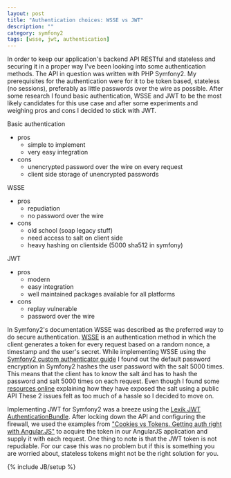 ```yaml
---
layout: post
title: "Authentication choices: WSSE vs JWT"
description: ""
category: symfony2
tags: [wsse, jwt, authentication]
---
```


In order to keep our application's backend API RESTful and stateless and securing it in a proper way I've been looking into some authentication methods. The API in question was written with PHP Symfony2. My prerequisites for the authentication were for it to be token based, stateless (no sessions), preferably as little passwords over the wire as possible. After some research I found basic authentication, WSSE and JWT to be the most likely candidates for this use case and after some experiments and weighing pros and cons I decided to stick with JWT.

Basic authentication

* pros
    * simple to implement
    * very easy integration
* cons
    * unencrypted password over the wire on every request
    * client side storage of unencrypted passwords

WSSE

* pros
    * repudiation
    * no password over the wire
* cons
    * old school (soap legacy stuff)
    * need access to salt on client side
    * heavy hashing on clientside (5000 sha512 in symfony)

JWT

* pros
    * modern
    * easy integration
    * well maintained packages available for all platforms
* cons
    * replay vulnerable
    * password over the wire

In Symfony2's documentation WSSE was described as the preferred way to do secure authentication. [WSSE](http://en.wikipedia.org/wiki/WS-Security) is an authentication method in which the client generates a token for every request based on a random nonce, a timestamp and the user's secret. While implementing WSSE using the [Symfony2 custom authenticator guide](http://symfony.com/doc/master/cookbook/security/custom_authentication_provider.html) I found out the default password encryption in Symfony2 hashes the user password with the salt 5000 times. This means that the client has to know the salt ánd has to hash the password and salt 5000 times on each request. Even though I found some [resources online](http://obtao.com/blog/2013/09/how-to-use-wsse-in-android-app/) explaining how they have exposed the salt using a public API These 2 issues felt as too much of a hassle so I decided to move on.

Implementing JWT for Symfony2 was a breeze using the [Lexik JWT AuthenticationBundle](https://github.com/lexik/LexikJWTAuthenticationBundle). After locking down the API and configuring the firewall, we used the examples from ["Cookies vs Tokens. Getting auth right with Angular.JS"](https://auth0.com/blog/2014/01/07/angularjs-authentication-with-cookies-vs-token/) to acquire the token in our AngularJS application and supply it with each request. One thing to note is that the JWT token is not repudiable. For our case this was no problem but if this is something you are worried about, stateless tokens might not be the right solution for you.

{% include JB/setup %}
